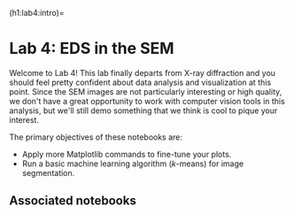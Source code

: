 (h1:lab4:intro)=
# Lab 4: EDS in the SEM


Welcome to Lab 4!
This lab finally departs from X-ray diffraction and you should feel pretty confident about data analysis and visualization at this point. 
Since the SEM images are not particularly interesting or high quality, we don't have a great opportunity to work with computer vision tools in this analysis, but we'll still demo something that we think is cool to pique your interest.

The primary objectives of these notebooks are:
- Apply more Matplotlib commands to fine-tune your plots.
- Run a basic machine learning algorithm ($k$-means) for image segmentation.

## Associated notebooks 

```{tableofcontents}
```